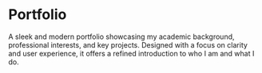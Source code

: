 # Portfolio
A sleek and modern portfolio showcasing my academic background, professional interests, and key projects. Designed with a focus on clarity and user experience, it offers a refined introduction to who I am and what I do.
